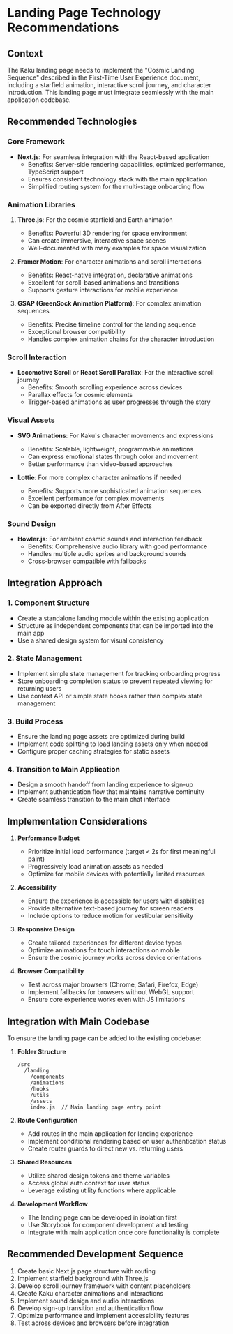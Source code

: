 # Landing Page Technology Recommendations

## Context

The Kaku landing page needs to implement the "Cosmic Landing Sequence" described in the First-Time User Experience document, including a starfield animation, interactive scroll journey, and character introduction. This landing page must integrate seamlessly with the main application codebase.

## Recommended Technologies

### Core Framework
- **Next.js**: For seamless integration with the React-based application
  - Benefits: Server-side rendering capabilities, optimized performance, TypeScript support
  - Ensures consistent technology stack with the main application
  - Simplified routing system for the multi-stage onboarding flow

### Animation Libraries
1. **Three.js**: For the cosmic starfield and Earth animation
   - Benefits: Powerful 3D rendering for space environment
   - Can create immersive, interactive space scenes
   - Well-documented with many examples for space visualization

2. **Framer Motion**: For character animations and scroll interactions
   - Benefits: React-native integration, declarative animations
   - Excellent for scroll-based animations and transitions
   - Supports gesture interactions for mobile experience

3. **GSAP (GreenSock Animation Platform)**: For complex animation sequences
   - Benefits: Precise timeline control for the landing sequence
   - Exceptional browser compatibility
   - Handles complex animation chains for the character introduction

### Scroll Interaction
- **Locomotive Scroll** or **React Scroll Parallax**: For the interactive scroll journey
  - Benefits: Smooth scrolling experience across devices
  - Parallax effects for cosmic elements
  - Trigger-based animations as user progresses through the story

### Visual Assets
- **SVG Animations**: For Kaku's character movements and expressions
  - Benefits: Scalable, lightweight, programmable animations
  - Can express emotional states through color and movement
  - Better performance than video-based approaches

- **Lottie**: For more complex character animations if needed
  - Benefits: Supports more sophisticated animation sequences
  - Excellent performance for complex movements
  - Can be exported directly from After Effects

### Sound Design
- **Howler.js**: For ambient cosmic sounds and interaction feedback
  - Benefits: Comprehensive audio library with good performance
  - Handles multiple audio sprites and background sounds
  - Cross-browser compatible with fallbacks

## Integration Approach

### 1. Component Structure
- Create a standalone landing module within the existing application
- Structure as independent components that can be imported into the main app
- Use a shared design system for visual consistency

### 2. State Management
- Implement simple state management for tracking onboarding progress
- Store onboarding completion status to prevent repeated viewing for returning users
- Use context API or simple state hooks rather than complex state management

### 3. Build Process
- Ensure the landing page assets are optimized during build
- Implement code splitting to load landing assets only when needed
- Configure proper caching strategies for static assets

### 4. Transition to Main Application
- Design a smooth handoff from landing experience to sign-up
- Implement authentication flow that maintains narrative continuity
- Create seamless transition to the main chat interface

## Implementation Considerations

1. **Performance Budget**
   - Prioritize initial load performance (target < 2s for first meaningful paint)
   - Progressively load animation assets as needed
   - Optimize for mobile devices with potentially limited resources

2. **Accessibility**
   - Ensure the experience is accessible for users with disabilities
   - Provide alternative text-based journey for screen readers
   - Include options to reduce motion for vestibular sensitivity

3. **Responsive Design**
   - Create tailored experiences for different device types
   - Optimize animations for touch interactions on mobile
   - Ensure the cosmic journey works across device orientations

4. **Browser Compatibility**
   - Test across major browsers (Chrome, Safari, Firefox, Edge)
   - Implement fallbacks for browsers without WebGL support
   - Ensure core experience works even with JS limitations

## Integration with Main Codebase

To ensure the landing page can be added to the existing codebase:

1. **Folder Structure**
   ```
   /src
     /landing
       /components
       /animations
       /hooks
       /utils
       /assets
       index.js  // Main landing page entry point
   ```

2. **Route Configuration**
   - Add routes in the main application for landing experience
   - Implement conditional rendering based on user authentication status
   - Create router guards to direct new vs. returning users

3. **Shared Resources**
   - Utilize shared design tokens and theme variables
   - Access global auth context for user status
   - Leverage existing utility functions where applicable

4. **Development Workflow**
   - The landing page can be developed in isolation first
   - Use Storybook for component development and testing
   - Integrate with main application once core functionality is complete

## Recommended Development Sequence

1. Create basic Next.js page structure with routing
2. Implement starfield background with Three.js
3. Develop scroll journey framework with content placeholders
4. Create Kaku character animations and interactions
5. Implement sound design and audio interactions
6. Develop sign-up transition and authentication flow
7. Optimize performance and implement accessibility features
8. Test across devices and browsers before integration
